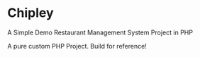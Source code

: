 # Chipley

A Simple Demo Restaurant Management System Project in PHP


A pure custom PHP Project. Build for reference!
